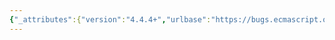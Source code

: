 ```yaml
---
{"_attributes":{"version":"4.4.4+","urlbase":"https://bugs.ecmascript.org/","maintainer":"dherman@mozilla.com"},"bug":{"bug_id":2868,"creation_ts":"2014-05-15 04:35:00 -0700","short_desc":"Failing to get a response from bugzilla when creating or modifying a bug","delta_ts":"2014-07-22 08:30:50 -0700","product":"TC39 Infrastructure","component":"bugzilla","version":"unspecified","rep_platform":"All","op_sys":"All","bug_status":"RESOLVED","resolution":"FIXED","priority":"Normal","bug_severity":"normal","everconfirmed":true,"reporter":{"uid":"claude.pache","name":"Claude Pache"},"assigned_to":{"uid":"dherman","name":"Dave Herman"},"cc":"allen","long_desc":[{"commentid":8489,"comment_count":0,"who":{"uid":"claude.pache","name":"Claude Pache"},"bug_when":"2014-05-15 04:35:41 -0700","thetext":"See:\n\nhttp://esdiscuss.org/topic/bugs-ecmascript-org-problem"}]}}
---
```

